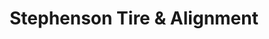 ---
title: "Stephenson Tire & Alignment"
url: /florence/stephenson-tire-und-alignment/
shop: Autowerkstatt
---